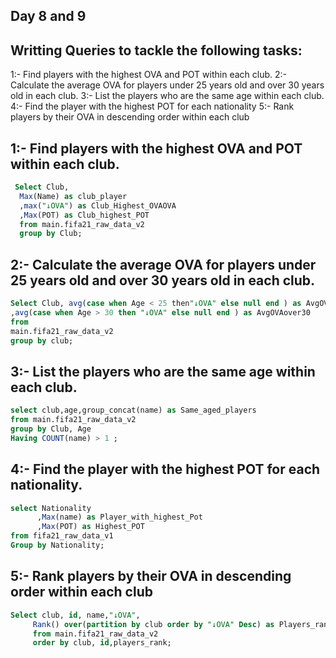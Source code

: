 ## Day 8 and 9

##  Writting Queries to tackle the following tasks:
1:- Find players with the highest OVA and POT within each club.
2:- Calculate the average OVA for players under 25 years old and over 30 years old in each club.
3:- List the players who are the same age within each club.
4:- Find the player with the highest POT for each nationality
5:- Rank players by their OVA in descending order within each club

##  1:- Find players with the highest OVA and POT within each club.
```SQL
 Select Club,
  Max(Name) as club_player
  ,max("↓OVA") as Club_Highest_OVAOVA
  ,Max(POT) as Club_highest_POT
  from main.fifa21_raw_data_v2 
  group by Club;
```
##   2:- Calculate the average OVA for players under 25 years old and over 30 years old in each club.
```SQL
Select Club, avg(case when Age < 25 then"↓OVA" else null end ) as AvgOVAunder25
,avg(case when Age > 30 then "↓OVA" else null end ) as AvgOVAover30
from
main.fifa21_raw_data_v2 
group by club;
```
##  3:- List the players who are the same age within each club.
```SQL 
select club,age,group_concat(name) as Same_aged_players
from main.fifa21_raw_data_v2 
group by Club, Age 
Having COUNT(name) > 1 ;
```
##  4:- Find the player with the highest POT for each nationality.
```SQL
select Nationality
      ,Max(name) as Player_with_highest_Pot
      ,Max(POT) as Highest_POT
from fifa21_raw_data_v1
Group by Nationality;
```
##  5:- Rank players by their OVA in descending order within each club
```SQL
Select club, id, name,"↓OVA",
     Rank() over(partition by club order by "↓OVA" Desc) as Players_rank
     from main.fifa21_raw_data_v2
     order by club, id,players_rank;
  ```
